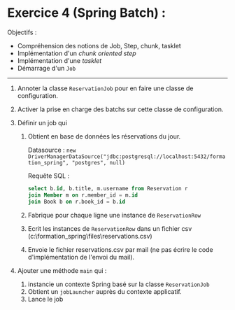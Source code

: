 #  Exercice 4 (Spring Batch) :

Objectifs : 
- Compréhension des notions de Job, Step, chunk, tasklet
- Implémentation d'un _chunk oriented step_
- Implémentation d'une _tasklet_
- Démarrage d'un `Job`
*****

1. Annoter la classe `ReservationJob` pour en faire une classe de configuration.

2. Activer la prise en charge des batchs sur cette classe de configuration.

3. Définir un job qui 
	1. Obtient en base de données les réservations du jour.
	
		Datasource : `new DriverManagerDataSource("jdbc:postgresql://localhost:5432/formation_spring", "postgres", null)`
		
		Requête SQL : 
		```sql
		select b.id, b.title, m.username from Reservation r 
		join Member m on r.member_id = m.id 
		join Book b on r.book_id = b.id
		```
	2. Fabrique pour chaque ligne une instance de `ReservationRow`
	
	3. Ecrit les instances de `ReservationRow` dans un fichier csv (c:\formation_spring\files\reservations.csv)
	
	4. Envoie le fichier reservations.csv par mail (ne pas écrire le code d'implémentation de l'envoi du mail).
	
4. Ajouter une méthode `main` qui : 

	1. instancie un contexte Spring basé sur la classe `ReservationJob`
	2. Obtient un `jobLauncher` auprès du contexte applicatif.
	3. Lance le job
